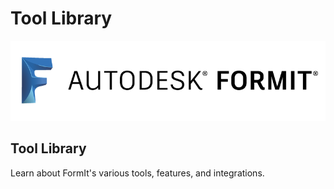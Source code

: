 # Tool Library

![](<../.gitbook/assets/b5030b43-df24-4259-ad6a-94bcad61bc78 (1).png>)

## Tool Library

Learn about FormIt's various tools, features, and integrations.
